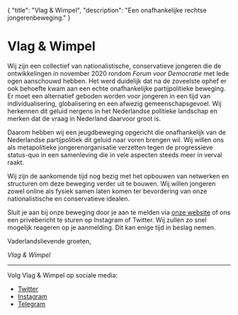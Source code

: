 {
	"title": "Vlag & Wimpel",
	"description": "Een onafhankelijke rechtse jongerenbeweging."
}

# Vlag & Wimpel

Wij zijn een collectief van nationalistische, conservatieve jongeren die de ontwikkelingen in november 2020 rondom _Forum voor Democratie_ met lede ogen aanschouwd hebben. Het werd duidelijk dat na de zoveelste ophef er ook behoefte kwam aan een echte onafhankelijke partijpolitieke beweging. Er moet een alternatief geboden worden voor jongeren in een tijd van individualisering, globalisering en een afwezig gemeenschapsgevoel. Wij herkennen dit geluid nergens in het Nederlandse politieke landschap en merken dat de vraag in Nederland daarvoor groot is.  

Daarom hebben wij een jeugdbeweging opgericht die onafhankelijk van de Nederlandse partijpolitiek dit geluid naar voren brengen wil. Wij willen ons als metapolitieke jongerenorganisatie verzetten tegen de progressieve status-quo in een samenleving die in vele aspecten steeds meer in verval raakt.

Wij zijn de aankomende tijd nog bezig met het opbouwen van netwerken en structuren om deze beweging verder uit te bouwen. Wij willen jongeren zowel online als fysiek samen laten komen ter bevordering van onze nationalistische en conservatieve idealen.

Sluit je aan bij onze beweging door je aan te melden via [onze website](/steun) of ons een privébericht te sturen op Instagram of Twitter. Wij zullen zo snel mogelijk reageren op je aanmelding. Dit kan enige tijd in beslag nemen.

Vaderlandslievende groeten,

_Vlag & Wimpel_

---

Volg Vlag & Wimpel op sociale media:

* [Twitter](https://twitter.com/VlagNWimpel/)
* [Instagram](https://www.instagram.com/vlagnwimpel/)
* [Telegram](https://t.me/vlagnwimpel)
